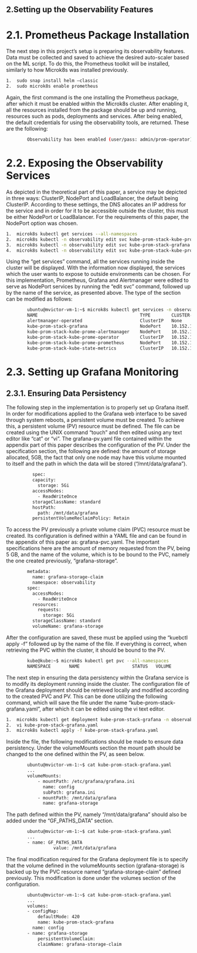 ## 2.Setting up the Observability Features

# 2.1. Prometheus Package Installation 

The next step in this project’s setup is preparing its observability features. Data must be collected and saved to achieve the desired auto-scaler based on the ML script. To do this, the Prometheus toolkit will be installed, similarly to how Microk8s was installed previously.

```bash
1.	sudo snap install helm –classic
2.	sudo microk8s enable prometheus
```
Again, the first command is the one installing the Prometheus package, after which it must be enabled within the Microk8s cluster. After enabling it, all the resources installed from the package should be up and running, resources such as pods, deployments and services. After being enabled, the default credentials for using the observability tools, are returned. These are the following:

```bash
        Observability has been enabled (user/pass: admin/prom-operator)
```

# 2.2. Exposing the Observability Services

As depicted in the theoretical part of this paper, a service may be depicted in three ways: ClusterIP, NodePort and LoadBalancer, the default being ClusterIP. According to these settings, the DNS allocates an IP address for the service and in order for it to be accessible outside the cluster, this must be either NodePort or LoadBalancer. For the requirements of this paper, the NodePort option was chosen.


```bash
1.	microk8s kubectl get services --all-namespaces
2.	microk8s kubectl -n observability edit svc kube-prom-stack-kube-prome-prometheus 
3.	microk8s kubectl -n observability edit svc kube-prom-stack-grafana 
4.	microk8s kubectl -n observability edit svc kube-prom-stack-kube-prome-alertmanager
```
Using the “get services” command, all the services running inside the cluster will be displayed. With the information now displayed, the services which the user wants to expose to outside environments can be chosen. For this implementation, Prometheus, Grafana and Alertmanager were edited to serve as NodePort services by running the “edit svc” command, followed up by the name of the service, as presented above. The type of the section can be modified as follows:

```bash
        ubuntu@mvictor-vm-1:~$ microk8s kubectl get services -n observability
        NAME                                       TYPE        CLUSTER-IP       EXTERNAL-IP   PORT(S)                                                                                                                       AGE
        alertmanager-operated                      ClusterIP   None             <none>        9093/TCP,9094/TCP,9094/UDP                                                                                                    9d
        kube-prom-stack-grafana                    NodePort    10.152.183.185   <none>        80:32612/TCP                                                                                                                  9d
        kube-prom-stack-kube-prome-alertmanager    NodePort    10.152.183.194   <none>        9093:30318/TCP                                                                                                                9d
        kube-prom-stack-kube-prome-operator        ClusterIP   10.152.183.131   <none>        443/TCP                                                                                                                       9d
        kube-prom-stack-kube-prome-prometheus      NodePort    10.152.183.253   <none>        9090:31628/TCP                                                                                                                9d
        kube-prom-stack-kube-state-metrics         ClusterIP   10.152.183.162   <none>        8080/TCP                                                                                                                      9d
```
# 2.3. Setting up Grafana Monitoring

## 2.3.1. Ensuring Data Persistency

The following step in the implementation is to properly set up Grafana itself. In order for modifications applied to the Grafana web interface to be saved through system reboots, a persistent volume must be created. To achieve this, a persistent volume (PV) resource must be defined. The file can be created using the UNIX command “touch” and then edited using any text editor like “cat” or “vi”. The grafana-pv.yaml file contained within the appendix part of this paper describes the configuration of the PV. Under the specification section, the following are defined: the amount of storage allocated, 5GB, the fact that only one node may have this volume mounted to itself and the path in which the data will be stored (“/mnt/data/grafana”). 

```bash
          spec:
          capacity:
            storage: 5Gi
          accessModes:
            - ReadWriteOnce
          storageClassName: standard
          hostPath:
            path: /mnt/data/grafana
          persistentVolumeReclaimPolicy: Retain
```

To access the PV previously a private volume claim (PVC) resource must be created. Its configuration is defined within a YAML file and can be found in the appendix of this paper as: grafana-pvc.yaml. The important specifications here are the amount of memory requested from the PV, being 5 GB, and the name of the volume, which is to be bound to the PVC, namely the one created previously, “grafana-storage”.

```bash
        metadata:
          name: grafana-storage-claim
          namespace: observability
        spec:
          accessModes:
            - ReadWriteOnce
          resources:
            requests:
              storage: 5Gi
          storageClassName: standard
          volumeName: grafana-storage
```

After the configuration are saved, these must be applied using the “kuebctl apply -f” followed up by the name of the file. If everything is correct, when retrieving the PVC within the cluster, it should be bound to the PV.

```bash
        kube@kube:~$ microk8s kubectl get pvc --all-namespaces 
        NAMESPACE       NAME                    STATUS   VOLUME            CAPACITY   ACCESS MODES   STORAGECLASS   VOLUMEATTRIBUTESCLASS   AGE observability   grafana-storage-claim   Bound    grafana-storage   5Gi       RWO            standard       <unset>                 52d

```
The next step in ensuring the data persistency within the Grafana service is to modify its deployment running inside the cluster. The configuration file of the Grafana deployment should be retrieved locally and modified according to the created PVC and PV. This can be done utilizing the following command, which will save the file under the name “kube-prom-stack-grafana.yaml”, after which it can be edited using the vi text editor.

```bash
1.	microk8s kubectl get deployment kube-prom-stack-grafana -n observability -o yaml > kube-prom-stack-grafana.yaml
2.	vi kube-prom-stack-grafana.yaml
3.	microk8s kubectl apply -f kube-prom-stack-grafana.yaml

```

Inside the file, the following modifications should be made to ensure data persistency. Under the volumeMounts section the mount path should be changed to the one defined within the PV, as seen below.

```bash
        ubuntu@mvictor-vm-1:~$ cat kube-prom-stack-grafana.yaml
        ...
        volumeMounts:
            - mountPath: /etc/grafana/grafana.ini
              name: config
              subPath: grafana.ini
            - mountPath: /mnt/data/grafana
              name: grafana-storage
```

The path defined within the PV, namely “/mnt/data/grafana” should also be added under the “GF_PATHS_DATA” section.

```bash
        ubuntu@mvictor-vm-1:~$ cat kube-prom-stack-grafana.yaml
        ... 
        - name: GF_PATHS_DATA
                  value: /mnt/data/grafana
```

The final modification required for the Grafana deployment file is to specify that the volume defined in the volumeMounts section (grafana-storage) is backed up by the PVC resource named “grafana-storage-claim” defined previously. This modification is done under the volumes section of the configuration.

```bash
        ubuntu@mvictor-vm-1:~$ cat kube-prom-stack-grafana.yaml
        ... 
        volumes:
        - configMap:
            defaultMode: 420
            name: kube-prom-stack-grafana
          name: config
        - name: grafana-storage
            persistentVolumeClaim:
            claimName: grafana-storage-claim

```





